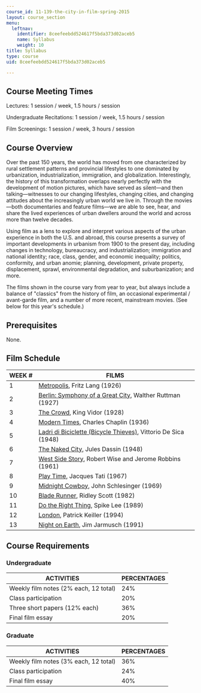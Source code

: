 ```yaml
---
course_id: 11-139-the-city-in-film-spring-2015
layout: course_section
menu:
  leftnav:
    identifier: 8ceefeebdd524617f5bda373d02aceb5
    name: Syllabus
    weight: 10
title: Syllabus
type: course
uid: 8ceefeebdd524617f5bda373d02aceb5

---
```


Course Meeting Times
--------------------

Lectures: 1 session / week, 1.5 hours / session

Undergraduate Recitations: 1 session / week, 1.5 hours / session

Film Screenings: 1 session / week, 3 hours / session

Course Overview
---------------

Over the past 150 years, the world has moved from one characterized by rural settlement patterns and provincial lifestyles to one dominated by urbanization, industrialization, immigration, and globalization. Interestingly, the history of this transformation overlaps nearly perfectly with the development of motion pictures, which have served as silent—and then talking—witnesses to our changing lifestyles, changing cities, and changing attitudes about the increasingly urban world we live in. Through the movies—both documentaries and feature films—we are able to see, hear, and share the lived experiences of urban dwellers around the world and across more than twelve decades.

Using film as a lens to explore and interpret various aspects of the urban experience in both the U.S. and abroad, this course presents a survey of important developments in urbanism from 1900 to the present day, including changes in technology, bureaucracy, and industrialization; immigration and national identity; race, class, gender, and economic inequality; politics, conformity, and urban anomie; planning, development, private property, displacement, sprawl, environmental degradation, and suburbanization; and more.

The films shown in the course vary from year to year, but always include a balance of "classics" from the history of film, an occasional experimental / avant-garde film, and a number of more recent, mainstream movies. (See below for this year's schedule.)

Prerequisites
-------------

None.

Film Schedule
-------------

| WEEK # | FILMS |
| --- | --- |
| 1 | [Metropolis](http://www.imdb.com/title/tt0017136/), Fritz Lang (1926) |
| 2 | [Berlin: Symphony of a Great City](http://www.imdb.com/title/tt0017668/), Walther Ruttman (1927) |
| 3 | [The Crowd](http://www.imdb.com/title/tt0018806/), King Vidor (1928) |
| 4 | [Modern Times](http://www.imdb.com/title/tt0027977/), Charles Chaplin (1936) |
| 5 | [Ladri di Biciclette (Bicycle Thieves)](http://www.imdb.com/title/tt0040522/), Vittorio De Sica (1948) |
| 6 | [The Naked City](http://www.imdb.com/title/tt0040636/), Jules Dassin (1948) |
| 7 | [West Side Story](http://www.imdb.com/title/tt0055614/), Robert Wise and Jerome Robbins (1961) |
| 8 | [Play Time](http://www.imdb.com/title/tt0062136/), Jacques Tati (1967) |
| 9 | [Midnight Cowboy](http://www.imdb.com/title/tt0064665/), John Schlesinger (1969) |
| 10 | [Blade Runner](http://www.imdb.com/title/tt0083658/), Ridley Scott (1982) |
| 11 | [Do the Right Thing](http://www.imdb.com/title/tt0097216/), Spike Lee (1989) |
| 12 | [London](http://www.imdb.com/title/tt0110377/), Patrick Keiller (1994) |
| 13 | [Night on Earth](http://www.imdb.com/title/tt0102536/), Jim Jarmusch (1991) 

Course Requirements
-------------------

### Undergraduate

| ACTIVITIES | PERCENTAGES |
| --- | --- |
| Weekly film notes (2% each, 12 total) | 24% |
| Class participation | 20% |
| Three short papers (12% each) | 36% |
| Final film essay | 20% 

### Graduate

| ACTIVITIES | PERCENTAGES |
| --- | --- |
| Weekly film notes (3% each, 12 total) | 36% |
| Class participation | 24% |
| Final film essay | 40%